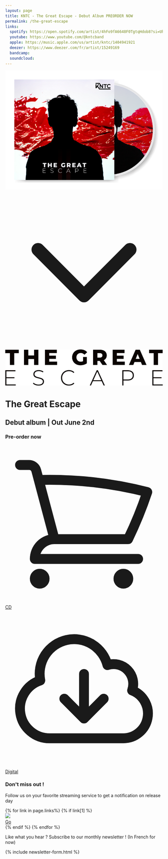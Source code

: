 ```yaml
---
layout: page
title: KNTC - The Great Escape - Debut Album PREORDER NOW
permalink: /the-great-escape
links:
  spotify: https://open.spotify.com/artist/4hFo9fA6648F0TgtqHdob8?si=UhYInrdwRS6t41MwwSOvXQ
  youtube: https://www.youtube.com/@kntcband
  apple: https://music.apple.com/us/artist/kntc/1404941921
  deezer: https://www.deezer.com/fr/artist/15249169
  bandcamp:
  soundcloud:
---
```


<div class="flex flex-col md:flex-row md:mb-12 md:shadow-xl anim--cascad" data-animate="">
  <div class="relative h-app-height bg-cover bg-bottom flex-auto flex flex-col justify-center items-center mb-12 md:mb-0" style="background-image: url(assets/images/the-great-escape/bg.jpg)">
    <a href="https://store.kntcband.com/article/the-great-escape-cd" target="_blank" rel="noopener nofollow">
      <img src="assets/images/the-great-escape/cd-the-great-escape.png" alt="The Great Escape - PREORDER NOW" loading="lazy">
    </a>
    <div class="absolute text-white mx-auto pb-5 w-full flex justify-center bottom-0 z-20 anim-fade-up md:hidden">
      <svg xmlns="http://www.w3.org/2000/svg" class="h-12 animate-bounce" fill="none" viewBox="0 0 24 24" stroke="currentColor">
        <path stroke-linecap="round" stroke-linejoin="round" stroke-width="2" d="M19 9l-7 7-7-7" />
      </svg>
    </div>
  </div>

  <div class="mb-12 md:mb-0 md:max-w-md px-5 sm:px-24 md:px-10 text-left flex flex-col justify-center">
    <div>
      <img src="assets/images/the-great-escape/title-black.png" class="mb-2" title="The Great Escape" alt="The Great Escape">
      <h1 class="sr-only">The Great Escape</h1>
      <h2 class="uppercase text-gray-400 text-sm sm:text-lg flex justify-between mb-12">
        <span>Debut album</span>
        <span>|</span>
        <span class="text-right">Out June 2nd</span>
      </h2>
      <h3 class="uppercase">Pre-order now</h3>
      <div class="flex space-x-4 mb-12">
        <a href="https://store.kntcband.com/article/the-great-escape-cd" target="_blank" rel="noopener nofollow" class="w-full h-10 flex justify-center items-center text-lg font-bold uppercase rounded-sm shadow-sm text-white bg-red transition-colors duration-500 ease-smooth hover:bg-red-light hover:text-white focus:outline-none focus:ring-2 focus:ring-offset-2 focus:ring-red">
          <span class="mr-2">
            <svg xmlns="http://www.w3.org/2000/svg" fill="none" viewBox="0 0 24 24" stroke-width="1.5" stroke="currentColor" class="w-6 h-6">
              <path stroke-linecap="round" stroke-linejoin="round" d="M2.25 3h1.386c.51 0 .955.343 1.087.835l.383 1.437M7.5 14.25a3 3 0 00-3 3h15.75m-12.75-3h11.218c1.121-2.3 2.1-4.684 2.924-7.138a60.114 60.114 0 00-16.536-1.84M7.5 14.25L5.106 5.272M6 20.25a.75.75 0 11-1.5 0 .75.75 0 011.5 0zm12.75 0a.75.75 0 11-1.5 0 .75.75 0 011.5 0z" />
            </svg>
          </span>
          <span>CD</span>
        </a>
        <a href="https://kntcband.bandcamp.com/album/the-great-escape" target="_blank" rel="noopener nofollow" class="w-full h-10 flex justify-center items-center text-lg font-bold uppercase rounded-sm shadow-sm text-white bg-red transition-colors duration-500 ease-smooth hover:bg-red-light hover:text-white focus:outline-none focus:ring-2 focus:ring-offset-2 focus:ring-red">
          <span class="mr-2">
            <svg xmlns="http://www.w3.org/2000/svg" fill="none" viewBox="0 0 24 24" stroke-width="1.5" stroke="currentColor" class="w-6 h-6">
              <path stroke-linecap="round" stroke-linejoin="round" d="M12 9.75v6.75m0 0l-3-3m3 3l3-3m-8.25 6a4.5 4.5 0 01-1.41-8.775 5.25 5.25 0 0110.233-2.33 3 3 0 013.758 3.848A3.752 3.752 0 0118 19.5H6.75z" />
            </svg>
          </span>
          <span>Digital</span>
        </a>
      </div>
      <h3 class="uppercase mb-0">Don't miss out !</h3>
      <p class="text-gray-400 text-justify">Follow us on your favorite streaming service to get a notification on release day</p>
      {% for link in page.links%}
        {% if link[1] %}
          <div class="flex mb-5">
            <div class="flex-auto flex items-center">
              <img src="assets/images/streaming/{{ link[0] }}.png" class="h-8">
            </div>
            <a href="{{ link[1] }}" target="_blank" rel="noopener nofollow" class="h-10 ml-2 inline-flex items-center px-5 sm:px-10 text-lg font-bold uppercase rounded-sm shadow-sm text-white bg-red transition-colors duration-500 ease-smooth hover:bg-red-light hover:text-white focus:outline-none focus:ring-2 focus:ring-offset-2 focus:ring-red">
              Go
            </a>
          </div>
        {% endif %}
      {% endfor %}
    </div>
  </div>
</div>
<div class="mb-5 px-5 sm:px-24 md:px-0 md:max-w-sm md:mx-auto text-left">
  <p class="text-justify mb-2">
    Like what you hear ? Subscribe to our monthly newsletter ! (In French for now)
  </p>

  {% include newsletter-form.html %}
</div>
